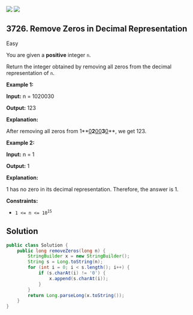 [![](https://img.shields.io/github/stars/javadev/LeetCode-in-Java?label=Stars&style=flat-square)](https://github.com/javadev/LeetCode-in-Java)
[![](https://img.shields.io/github/forks/javadev/LeetCode-in-Java?label=Fork%20me%20on%20GitHub%20&style=flat-square)](https://github.com/javadev/LeetCode-in-Java/fork)

## 3726\. Remove Zeros in Decimal Representation

Easy

You are given a **positive** integer `n`.

Return the integer obtained by removing all zeros from the decimal representation of `n`.

**Example 1:**

**Input:** n = 1020030

**Output:** 123

**Explanation:**

After removing all zeros from 1**<ins>0</ins>**2**<ins>00</ins>**3**<ins>0</ins>**, we get 123.

**Example 2:**

**Input:** n = 1

**Output:** 1

**Explanation:**

1 has no zero in its decimal representation. Therefore, the answer is 1.

**Constraints:**

*   <code>1 <= n <= 10<sup>15</sup></code>

## Solution

```java
public class Solution {
    public long removeZeros(long n) {
        StringBuilder x = new StringBuilder();
        String s = Long.toString(n);
        for (int i = 0; i < s.length(); i++) {
            if (s.charAt(i) != '0') {
                x.append(s.charAt(i));
            }
        }
        return Long.parseLong(x.toString());
    }
}
```